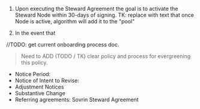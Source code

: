 




1. Upon executing the Steward Agreement the goal is to activate the Steward Node within 30-days of signing. TK: replace with text that once Node is active, algorithm will add it to the "pool"

2. In the event that 


//TODO: get current onboarding process doc.

> Need to ADD (TODO / TK) clear policy and process for evergreening this policy. 

* Notice Period: 
* Notice of Intent to Revise:
* Adjustment Notices
* Substantive Change
* Referring agreements: Sovrin Steward Agreement

